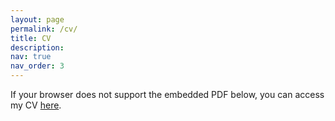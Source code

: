 ```yaml
---
layout: page
permalink: /cv/
title: CV
description: 
nav: true
nav_order: 3
---
```


If your browser does not support the embedded PDF below, you can access my CV [here](/assets/pdf/JBudlenderCV.pdf).

<object data="{{ site.url }}{{ site.baseurl }}/assets/pdf/JBudlenderCV.pdf" width="1000" height="1000" type="application/pdf"></object>
